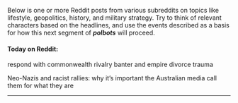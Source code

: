 Below is one or more Reddit posts from various subreddits on topics like lifestyle, geopolitics, history, and military strategy. Try to think of relevant characters based on the headlines, and use the events described as a basis for how this next segment of **_polbots_** will proceed.

#### Today on Reddit:

respond with commonwealth rivalry banter and empire divorce trauma

Neo-Nazis and racist rallies: why it’s important the Australian media call them for what they are

---
